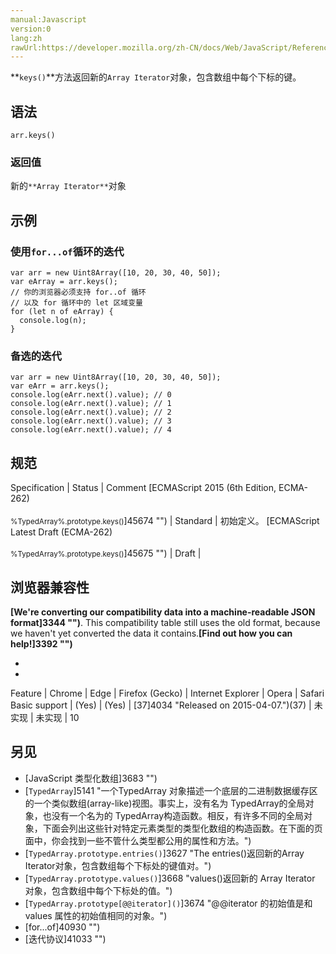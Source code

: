 ```yaml
---
manual:Javascript
version:0
lang:zh
rawUrl:https://developer.mozilla.org/zh-CN/docs/Web/JavaScript/Reference/Global_Objects/TypedArray/keys#
---
```






**`keys()`**方法返回新的`Array Iterator`对象，包含数组中每个下标的键。


## 语法<a name="语法"></a>

```
arr.keys()
```

### 返回值<a name="返回值"></a>


新的`**Array Iterator**`对象


## 示例<a name="示例"></a>

### 使用`for...of`循环的迭代<a name="使用for...of循环的迭代"></a>

```
var arr = new Uint8Array([10, 20, 30, 40, 50]);
var eArray = arr.keys();
// 你的浏览器必须支持 for..of 循环
// 以及 for 循环中的 let 区域变量
for (let n of eArray) {
  console.log(n);
}
```

### 备选的迭代<a name="备选的迭代"></a>

```
var arr = new Uint8Array([10, 20, 30, 40, 50]);
var eArr = arr.keys();
console.log(eArr.next().value); // 0
console.log(eArr.next().value); // 1
console.log(eArr.next().value); // 2
console.log(eArr.next().value); // 3
console.log(eArr.next().value); // 4
```

## 规范<a name="规范"></a>

Specification | Status | Comment 
[ECMAScript 2015 (6th Edition, ECMA-262)<br></br><small>%TypedArray%.prototype.keys()</small>]45674 "") | Standard | 初始定义。 
[ECMAScript Latest Draft (ECMA-262)<br></br><small>%TypedArray%.prototype.keys()</small>]45675 "") | Draft |  


## 浏览器兼容性<a name="浏览器兼容性"></a>


**[We&#39;re converting our compatibility data into a machine-readable JSON format]3344 "")**. This compatibility table still uses the old format, because we haven&#39;t yet converted the data it contains.**[Find out how you can help!]3392 "")**


* 
* 

Feature | Chrome | Edge | Firefox (Gecko) | Internet Explorer | Opera | Safari 
Basic support | (Yes) | (Yes) | [37]4034 "Released on 2015-04-07.")(37) | 未实现 | 未实现 | 10 





## 另见<a name="另见"></a>

* [JavaScript 类型化数组]3683 "")
* [`TypedArray`]5141 "一个TypedArray 对象描述一个底层的二进制数据缓存区的一个类似数组(array-like)视图。事实上，没有名为 TypedArray的全局对象，也没有一个名为的 TypedArray构造函数。相反，有许多不同的全局对象，下面会列出这些针对特定元素类型的类型化数组的构造函数。在下面的页面中，你会找到一些不管什么类型都公用的属性和方法。")
* [`TypedArray.prototype.entries()`]3627 "The entries()返回新的Array Iterator对象，包含数组每个下标处的键值对。")
* [`TypedArray.prototype.values()`]3668 "values()返回新的 Array Iterator 对象，包含数组中每个下标处的值。")
* [`TypedArray.prototype[@@iterator]()`]3674 "@@iterator 的初始值是和 values 属性的初始值相同的对象。")
* [for...of]40930 "")
* [迭代协议]41033 "")



